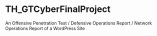 # TH_GTCyberFinalProject
An Offensive Penetration Test / Defensive Operations Report / Network Operations Report of a WordPress Site
